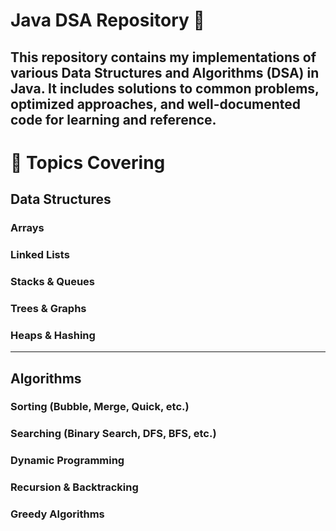 # Java DSA Repository 🚀
## This repository contains my implementations of various Data Structures and Algorithms (DSA) in Java. It includes solutions to common problems, optimized approaches, and well-documented code for learning and reference.

# 📌 Topics Covering
## Data Structures
### Arrays
### Linked Lists
### Stacks & Queues
### Trees & Graphs
### Heaps & Hashing
___
## Algorithms
### Sorting (Bubble, Merge, Quick, etc.)
### Searching (Binary Search, DFS, BFS, etc.)
### Dynamic Programming
### Recursion & Backtracking
### Greedy Algorithms
